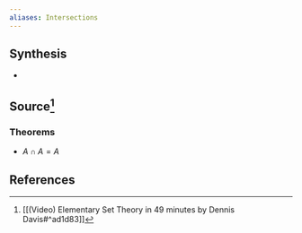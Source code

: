 ```yaml
---
aliases: Intersections
---
```

## Synthesis
- 
## Source[^1]
### Theorems
- $A \cap A = A$
## References

[^1]: [[(Video) Elementary Set Theory in 49 minutes by Dennis Davis#^ad1d83]]